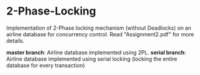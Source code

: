 # 2-Phase-Locking
Implementation of 2-Phase locking mechanism (without Deadlocks) on an airline database for concurrency control. Read "Assignment2.pdf" for more details.

**master branch**: Airline database implemented using 2PL.
**serial branch**: Airline database implemented using serial locking (locking the entire database for every transaction)



